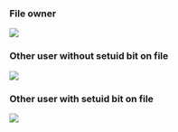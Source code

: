 ### File owner

<kbd><img src="https://user-images.githubusercontent.com/44488666/116960320-3d7e7100-acca-11eb-8fc2-62b9e8a2d290.png" /></kbd>

### Other user without setuid bit on file

<kbd><img src="https://user-images.githubusercontent.com/44488666/116960315-3c4d4400-acca-11eb-9313-cd8aaad1370a.jpg" /></kbd>

### Other user with setuid bit on file

<kbd><img src="https://user-images.githubusercontent.com/44488666/116960318-3d7e7100-acca-11eb-96ca-4cdc2f85de85.jpg" /></kbd>
